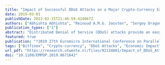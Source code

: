 ```yaml
---
title: "Impact of Successful DDoS Attacks on a Major Crypto-Currency Exchange"
date: 2019-03-01
publishDate: 2023-02-15T21:46:59.424967Z
authors: ["Abhishta Abhishta", "Reinoud A.M.G. Joosten", "Sergey Dragomiretskiy", "Lambertus Johannes Maria Nieuwenhuis"]
publication_types: ["1"]
abstract: "Distributed Denial of Service (DDoS) attacks provide an easy option for these criminals to disrupt the business of these online platforms. We analyse the economic impact of DDoS attacks on a crypto-currency exchange using event analysis. Our contributions are fourfold: Firstly, we develop an estimation model utilising ideas from behavioural finance to predict volume of crypto-currency traded on the basis of changes in price. Secondly, we perform an event analysis to evaluate whether there is an impact of a DDoS attack on the volume traded on the exchange in 17 different cases. Thirdly, we find that in 13 cases the negative impact due to a DDoS attack is recovered within the same day by the exchange. Finally, we evaluate hourly trade data to show why in most cases the volume traded recovers within a single day. "
featured: true
publication: "*2019 27th Euromicro International Conference on Parallel, Distributed and Network-based Processing (PDP)*"
tags: ["Bitfinex", "Crypto-currency", "DDoS Attacks", "Economic Impact", "Event Study"]
url_pdf: "https://research.utwente.nl/files/92134801/Impact_of_DDoS_Attacks_on_Cryptocurrency_Exchange.pdf"
doi: "10.1109/EMPDP.2019.8671642"
---
```

